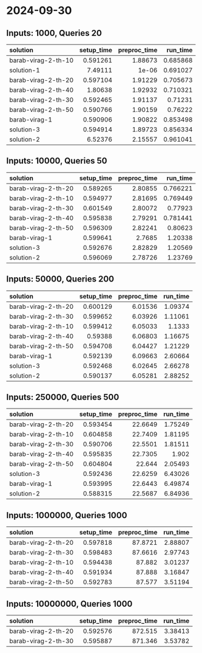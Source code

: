 # 2024-09-30

## Inputs: 1000, Queries 20

| solution            |   setup_time |   preproc_time |   run_time |
|:--------------------|-------------:|---------------:|-----------:|
| barab-virag-2-th-10 |     0.591261 |        1.88673 |   0.685868 |
| solution-1          |     7.49111  |        1e-06   |   0.691027 |
| barab-virag-2-th-20 |     0.597104 |        1.91229 |   0.705673 |
| barab-virag-2-th-40 |     1.80638  |        1.92932 |   0.710321 |
| barab-virag-2-th-30 |     0.592465 |        1.91137 |   0.71231  |
| barab-virag-2-th-50 |     0.590766 |        1.90159 |   0.76222  |
| barab-virag-1       |     0.590906 |        1.90822 |   0.853498 |
| solution-3          |     0.594914 |        1.89723 |   0.856334 |
| solution-2          |     6.52376  |        2.15557 |   0.961041 |

## Inputs: 10000, Queries 50

| solution            |   setup_time |   preproc_time |   run_time |
|:--------------------|-------------:|---------------:|-----------:|
| barab-virag-2-th-20 |     0.589265 |        2.80855 |   0.766221 |
| barab-virag-2-th-10 |     0.594977 |        2.81695 |   0.769449 |
| barab-virag-2-th-30 |     0.601549 |        2.80072 |   0.77923  |
| barab-virag-2-th-40 |     0.595838 |        2.79291 |   0.781441 |
| barab-virag-2-th-50 |     0.596309 |        2.82241 |   0.80623  |
| barab-virag-1       |     0.599641 |        2.7685  |   1.20338  |
| solution-3          |     0.592676 |        2.82829 |   1.20569  |
| solution-2          |     0.596069 |        2.78726 |   1.23769  |

## Inputs: 50000, Queries 200

| solution            |   setup_time |   preproc_time |   run_time |
|:--------------------|-------------:|---------------:|-----------:|
| barab-virag-2-th-20 |     0.600129 |        6.01536 |    1.09374 |
| barab-virag-2-th-30 |     0.599652 |        6.03926 |    1.11061 |
| barab-virag-2-th-10 |     0.599412 |        6.05033 |    1.1333  |
| barab-virag-2-th-40 |     0.59388  |        6.06803 |    1.16675 |
| barab-virag-2-th-50 |     0.594708 |        6.04427 |    1.21229 |
| barab-virag-1       |     0.592139 |        6.09663 |    2.60664 |
| solution-3          |     0.592468 |        6.02645 |    2.66278 |
| solution-2          |     0.590137 |        6.05281 |    2.88252 |

## Inputs: 250000, Queries 500

| solution            |   setup_time |   preproc_time |   run_time |
|:--------------------|-------------:|---------------:|-----------:|
| barab-virag-2-th-20 |     0.593454 |        22.6649 |    1.75249 |
| barab-virag-2-th-10 |     0.604858 |        22.7409 |    1.81195 |
| barab-virag-2-th-30 |     0.590706 |        22.5501 |    1.81511 |
| barab-virag-2-th-40 |     0.595835 |        22.7305 |    1.902   |
| barab-virag-2-th-50 |     0.604804 |        22.644  |    2.05493 |
| solution-3          |     0.592436 |        22.6259 |    6.43026 |
| barab-virag-1       |     0.593995 |        22.6443 |    6.49874 |
| solution-2          |     0.588315 |        22.5687 |    6.84936 |

## Inputs: 1000000, Queries 1000

| solution            |   setup_time |   preproc_time |   run_time |
|:--------------------|-------------:|---------------:|-----------:|
| barab-virag-2-th-20 |     0.597818 |        87.8721 |    2.88807 |
| barab-virag-2-th-30 |     0.598483 |        87.6616 |    2.97743 |
| barab-virag-2-th-10 |     0.594438 |        87.882  |    3.01237 |
| barab-virag-2-th-40 |     0.591934 |        87.888  |    3.16847 |
| barab-virag-2-th-50 |     0.592783 |        87.577  |    3.51194 |

## Inputs: 10000000, Queries 1000

| solution            |   setup_time |   preproc_time |   run_time |
|:--------------------|-------------:|---------------:|-----------:|
| barab-virag-2-th-20 |     0.592576 |        872.515 |    3.38413 |
| barab-virag-2-th-30 |     0.595887 |        871.346 |    3.53782 |